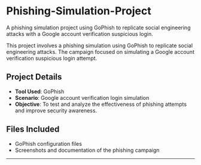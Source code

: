 # Phishing-Simulation-Project
A phishing simulation project using GoPhish to replicate social engineering attacks with a Google account verification suspicious login.


This project involves a phishing simulation using GoPhish to replicate social engineering attacks. The campaign focused on simulating a Google account verification suspicious login attempt.

## Project Details
- **Tool Used**: GoPhish
- **Scenario**: Google account verification login simulation
- **Objective**: To test and analyze the effectiveness of phishing attempts and improve security awareness.

## Files Included
- GoPhish configuration files
- Screenshots and documentation of the phishing campaign


------------------------------------------------------------------------------------------------------
